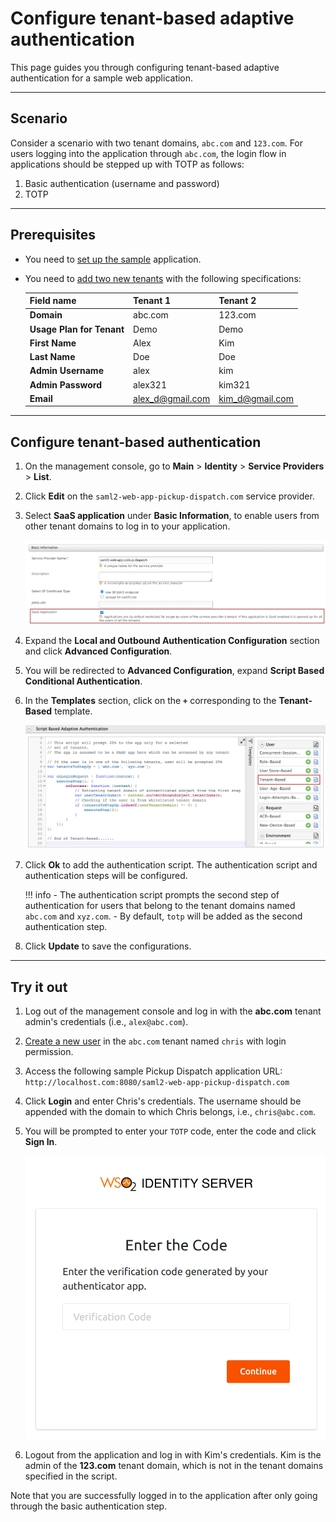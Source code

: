 # Configure tenant-based adaptive authentication

This page guides you through configuring tenant-based adaptive authentication for a sample web application.

----

## Scenario

Consider a scenario with two tenant domains, `abc.com` and `123.com`. For users logging into the application through `abc.com`, the login flow in applications should be stepped up with TOTP as follows:  

1. Basic authentication (username and password)
2. TOTP

----

## Prerequisites

- You need to [set up the sample](../../adaptive-auth/adaptive-auth-overview/#set-up-the-sample) application.
- You need to [add two new tenants](../../guides/tenants/add-new-tenants/) with the following specifications:

    | Field name    | Tenant 1  | Tenant 2  |
    |---------------|-----------|-----------|
    | **Domain**    | abc.com    | 123.com   |
    | **Usage Plan for Tenant** | Demo   | Demo |
    | **First Name**    | Alex  | Kim   |
    | **Last Name** | Doe   | Doe   |
    | **Admin Username**    | alex  | kim   |
    | **Admin Password**    | alex321   | kim321    |
    | **Email** | alex_d@gmail.com  | kim_d@gmail.com  |

----

## Configure tenant-based authentication

1. On the management console, go to **Main** > **Identity** > **Service Providers** > **List**.

2. Click **Edit** on the `saml2-web-app-pickup-dispatch.com` service provider.

3. Select **SaaS application** under **Basic Information**, to enable users from other tenant domains to log in to your application.

    ![Enable servie provider as a SaaS application](../../assets/img/guides/enable-saas-app.png)

4. Expand the **Local and Outbound Authentication Configuration** section and click **Advanced Configuration**.

5. You will be redirected to **Advanced Configuration**, expand **Script Based Conditional Authentication**.

6. In the **Templates** section, click on the **`+`** corresponding to the **Tenant-Based** template.  

    ![Tenant based template](../../assets/img/samples/tenant-based-template.png)

7. Click **Ok** to add the authentication script. The authentication script and authentication steps will be configured.

    !!! info
        - The authentication script prompts the second step of authentication for users that belong to the tenant domains named `abc.com` and `xyz.com`.
        - By default, `totp` will be added as the second authentication step.

8. Click **Update** to save the configurations.

----

## Try it out

1. Log out of the management console and log in with the **abc.com** tenant admin's credentials (i.e., `alex@abc.com`).  

2. [Create a new user](../../guides/identity-lifecycles/admin-creation-workflow/) in the `abc.com` tenant named `chris` with login permission.

3. Access the following sample Pickup Dispatch application URL: `http://localhost.com:8080/saml2-web-app-pickup-dispatch.com`

4. Click **Login** and enter Chris's credentials. The username should be appended with the domain to which Chris belongs, i.e., `chris@abc.com`.

5. You will be prompted to enter your `TOTP` code, enter the code and click **Sign In**.  

    ![TOTP authenticator](../../assets/img/samples/totp-code-verification.png)

6. Logout from the application and log in with Kim's credentials. Kim is the admin of the **123.com** tenant domain, which is not in the tenant domains specified in the script.

Note that you are successfully logged in to the application after only going through the basic authentication step.